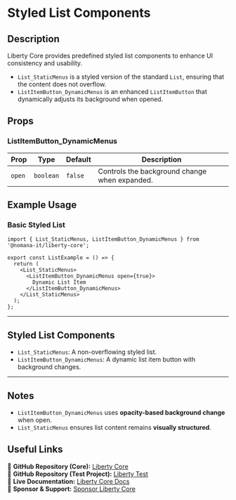 # Styled List Components

## Description
Liberty Core provides predefined styled list components to enhance UI consistency and usability.

- `List_StaticMenus` is a styled version of the standard `List`, ensuring that the content does not overflow.
- `ListItemButton_DynamicMenus` is an enhanced `ListItemButton` that dynamically adjusts its background when opened.

## Props

### **ListItemButton_DynamicMenus**
| Prop    | Type       | Default  | Description                                  |
|---------|-----------|----------|----------------------------------------------|
| `open`  | `boolean` | `false` | Controls the background change when expanded. |

## Example Usage

### **Basic Styled List**
```tsx
import { List_StaticMenus, ListItemButton_DynamicMenus } from '@nomana-it/liberty-core';

export const ListExample = () => {
  return (
    <List_StaticMenus>
      <ListItemButton_DynamicMenus open={true}>
        Dynamic List Item
      </ListItemButton_DynamicMenus>
    </List_StaticMenus>
  );
};
```

---

## **Styled List Components**
- `List_StaticMenus`: A non-overflowing styled list.
- `ListItemButton_DynamicMenus`: A dynamic list item button with background changes.

---

## Notes
- `ListItemButton_DynamicMenus` uses **opacity-based background change** when open.
- `List_StaticMenus` ensures list content remains **visually structured**.


## Useful Links
🔗 **GitHub Repository (Core):** [Liberty Core](https://github.com/fblettner/liberty-core/)  
🔗 **GitHub Repository (Test Project):** [Liberty Test](https://github.com/fblettner/liberty-test/)  
📖 **Live Documentation:** [Liberty Core Docs](https://docs.nomana-it.fr/liberty-core/)  
💖 **Sponsor & Support:** [Sponsor Liberty Core](https://github.com/sponsors/fblettner) 